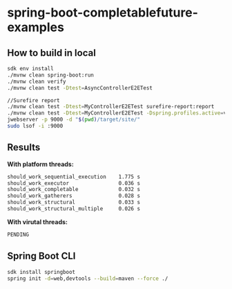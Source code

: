 # spring-boot-completablefuture-examples

## How to build in local

```bash
sdk env install
./mvnw clean spring-boot:run
./mvnw clean verify
./mvnw clean test -Dtest=AsyncControllerE2ETest

//Surefire report
./mvnw clean test -Dtest=MyControllerE2ETest surefire-report:report
./mvnw clean test -Dtest=MyControllerE2ETest -Dspring.profiles.active=vt surefire-report:report 
jwebserver -p 9000 -d "$(pwd)/target/site/"
sudo lsof -i :9000
```

## Results

**With platform threads:**

```bash
should_work_sequential_execution    1.775 s
should_work_executor	            0.036 s
should_work_completable	            0.032 s
should_work_gatherers	            0.028 s
should_work_structural	            0.033 s
should_work_structural_multiple	    0.026 s
```

**With virutal threads:**

```bash
PENDING
```

## Spring Boot CLI

```bash
sdk install springboot
spring init -d=web,devtools --build=maven --force ./
```
